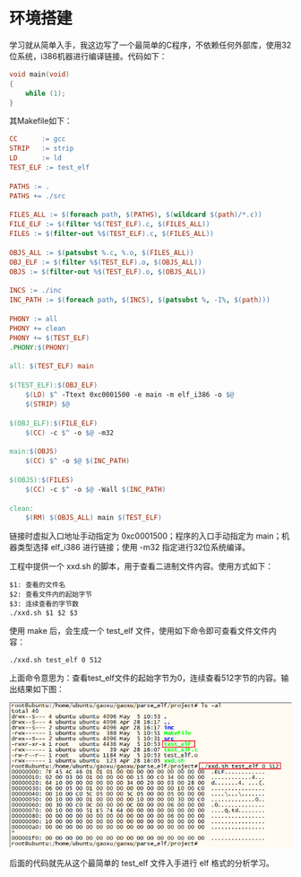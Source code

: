 # 环境搭建
学习就从简单入手，我这边写了一个最简单的C程序，不依赖任何外部库，使用32位系统，i386机器进行编译链接。代码如下：

```c
void main(void)
{
    while (1);
}
```

其Makefile如下：

```makefile
CC		:= gcc
STRIP	:= strip
LD		:= ld
TEST_ELF := test_elf

PATHS := .
PATHS += ./src

FILES_ALL := $(foreach path, $(PATHS), $(wildcard $(path)/*.c))
FILE_ELF := $(filter %$(TEST_ELF).c, $(FILES_ALL))
FILES := $(filter-out %$(TEST_ELF).c, $(FILES_ALL))

OBJS_ALL := $(patsubst %.c, %.o, $(FILES_ALL))
OBJ_ELF := $(filter %$(TEST_ELF).o, $(OBJS_ALL))
OBJS := $(filter-out %$(TEST_ELF).o, $(OBJS_ALL))

INCS := ./inc
INC_PATH := $(foreach path, $(INCS), $(patsubst %, -I%, $(path)))

PHONY := all
PHONY += clean
PHONY += $(TEST_ELF)
.PHONY:$(PHONY)

all: $(TEST_ELF) main

$(TEST_ELF):$(OBJ_ELF)
	$(LD) $^ -Ttext 0xc0001500 -e main -m elf_i386 -o $@
	$(STRIP) $@

$(OBJ_ELF):$(FILE_ELF)
	$(CC) -c $^ -o $@ -m32

main:$(OBJS)
	$(CC) $^ -o $@ $(INC_PATH)

$(OBJS):$(FILES)
	$(CC) -c $^ -o $@ -Wall $(INC_PATH)

clean:
	$(RM) $(OBJS_ALL) main $(TEST_ELF)
```

链接时虚拟入口地址手动指定为 0xc0001500；程序的入口手动指定为 main；机器类型选择 elf_i386 进行链接；使用 -m32 指定进行32位系统编译。

工程中提供一个 xxd.sh 的脚本，用于查看二进制文件内容。使用方式如下：

```
$1: 查看的文件名
$2: 查看文件内的起始字节
$3: 连续查看的字节数
./xxd.sh $1 $2 $3
```

使用 make 后，会生成一个 test_elf 文件，使用如下命令即可查看文件文件内容：

```
./xxd.sh test_elf 0 512
```

上面命令意思为：查看test_elf文件的起始字节为0，连续查看512字节的内容。输出结果如下图：

![](images/Snipaste_2023-05-05_11-05-36.png)

后面的代码就先从这个最简单的 test_elf 文件入手进行 elf 格式的分析学习。

